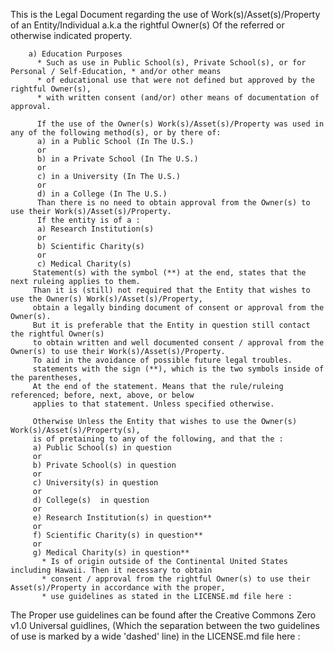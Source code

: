 This is the Legal Document regarding the use of Work(s)/Asset(s)/Property of an Entity/Individual a.k.a the rightful Owner(s)
Of the referred or otherwise indicated property.

        a) Education Purposes 
          * Such as use in Public School(s), Private School(s), or for Personal / Self-Education, * and/or other means
          * of educational use that were not defined but approved by the rightful Owner(s), 
          * with written consent (and/or) other means of documentation of approval.

          If the use of the Owner(s) Work(s)/Asset(s)/Property was used in any of the following method(s), or by there of:
          a) in a Public School (In The U.S.)
          or
          b) in a Private School (In The U.S.)
          or
          c) in a University (In The U.S.)
          or
          d) in a College (In The U.S.)
          Than there is no need to obtain approval from the Owner(s) to use their Work(s)/Asset(s)/Property.
          If the entity is of a : 
          a) Research Institution(s)
          or
          b) Scientific Charity(s)
          or
          c) Medical Charity(s)
         Statement(s) with the symbol (**) at the end, states that the next ruleing applies to them.
         Than it is (still) not required that the Entity that wishes to use the Owner(s) Work(s)/Asset(s)/Property,
         obtain a legally binding document of consent or approval from the Owner(s).
         But it is preferable that the Entity in question still contact the rightful Owner(s)
         to obtain written and well documented consent / approval from the Owner(s) to use their Work(s)/Asset(s)/Property.
         To aid in the avoidance of possible future legal troubles.
         statements with the sign (**), which is the two symbols inside of the parentheses,
         At the end of the statement. Means that the rule/ruleing referenced; before, next, above, or below
         applies to that statement. Unless specified otherwise. 

         Otherwise Unless the Entity that wishes to use the Owner(s) Work(s)/Asset(s)/Property(s),
         is of pretaining to any of the following, and that the :
         a) Public School(s) in question
         or
         b) Private School(s) in question
         or
         c) University(s) in question
         or
         d) College(s)  in question
         or
         e) Research Institution(s) in question**
         or
         f) Scientific Charity(s) in question**
         or
         g) Medical Charity(s) in question**
           * Is of origin outside of the Continental United States including Hawaii. Then it necessary to obtain
           * consent / approval from the rightful Owner(s) to use their Asset(s)/Property in accordance with the proper,
           * use guidelines as stated in the LICENSE.md file here : 
The Proper use guidelines can be found after the Creative Commons Zero v1.0 Universal guidlines, (Which the separation between the two guidelines of use is marked by a wide 'dashed' line) in the LICENSE.md file here :
